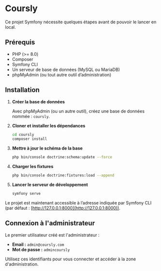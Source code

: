 # Coursly

Ce projet Symfony nécessite quelques étapes avant de pouvoir le lancer en local.

## Prérequis

* PHP (>= 8.0)
* Composer
* Symfony CLI
* Un serveur de base de données (MySQL ou MariaDB)
* phpMyAdmin (ou tout autre outil d’administration)

## Installation

1. **Créer la base de données**

   Avec phpMyAdmin (ou un autre outil), créez une base de données nommée : `coursly`.

2. **Cloner et installer les dépendances**

   ```bash
   cd coursly
   composer install
   ```

3. **Mettre à jour le schéma de la base**

   ```bash
   php bin/console doctrine:schema:update --force
   ```

4. **Charger les fixtures**

   ```bash
   php bin/console doctrine:fixtures:load --append
   ```

5. **Lancer le serveur de développement**

   ```bash
   symfony serve
   ```

Le projet est maintenant accessible à l’adresse indiquée par Symfony CLI (par défaut : [http://127.0.0.1:8000](http://127.0.0.1:8000)).

## Connexion à l'administrateur

Le premier utilisateur créé est l'administrateur :

* **Email :** `admin@coursly.com`
* **Mot de passe :** `admincoursly`

Utilisez ces identifiants pour vous connecter et accéder à la zone d'administration.
